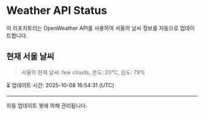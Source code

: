 
# Weather API Status

이 리포지토리는 OpenWeather API를 사용하여 서울의 날씨 정보를 자동으로 업데이트합니다.

## 현재 서울 날씨
> 서울의 현재 날씨: few clouds, 온도: 20°C, 습도: 79%

⏳ 업데이트 시간: 2025-10-08 16:54:31 (UTC)

---
자동 업데이트 봇에 의해 관리됩니다.
